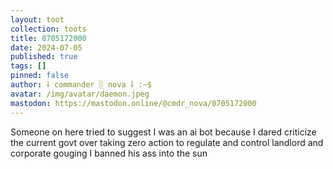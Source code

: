 ```yaml
---
layout: toot
collection: toots
title: 0705172000
date: 2024-07-05
published: true
tags: []
pinned: false
author: ⸸ commander ░ nova ⸸ :~$
avatar: /img/avatar/daemon.jpeg
mastodon: https://mastodon.online/@cmdr_nova/0705172000
---
```


Someone on here tried to suggest I was an ai bot because I dared criticize the current govt over taking zero action to regulate and control landlord and corporate gouging I banned his ass into the sun
